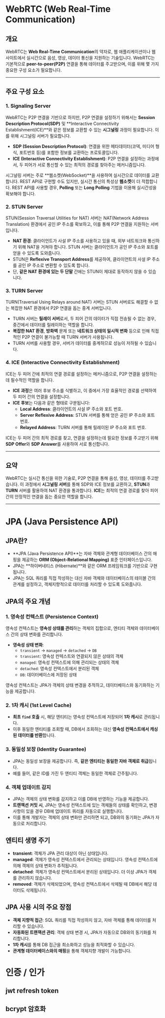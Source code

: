 
# WebRTC (Web Real-Time Communication)

## 개요

WebRTC는 **Web Real-Time Communication**의 약자로, 웹 애플리케이션이나 웹 사이트에서 실시간으로 음성, 영상, 데이터 통신을 지원하는 기술입니다. WebRTC는 기본적으로 **peer-to-peer(P2P)** 연결을 통해 데이터를 주고받으며, 이를 위해 몇 가지 중요한 구성 요소가 필요합니다.

---

## 주요 구성 요소

### 1. **Signaling Server**
WebRTC는 P2P 연결을 기반으로 하지만, P2P 연결을 설정하기 위해서는 **Session Description Protocol(SDP)** 및 **Interactive Connectivity Establishment(ICE)**와 같은 정보를 교환할 수 있는 **시그널링** 과정이 필요합니다. 이를 위해 시그널링 서버가 필요합니다.

- **SDP (Session Description Protocol)**: 연결을 위한 메타데이터(코덱, 미디어 형식, 포트번호 등)를 포함한 정보를 교환하는 프로토콜입니다.
- **ICE (Interactive Connectivity Establishment)**: P2P 연결을 설정하는 과정에서, 두 피어가 서로 통신할 수 있는 최적의 경로를 찾아주는 메커니즘입니다.

시그널링 서버는 주로 **웹소켓(WebSocket)**을 사용하여 실시간으로 데이터를 교환합니다. REST API로 구현할 수도 있지만, 실시간 통신의 특성상 **웹소켓**이 더 적합합니다. REST API를 사용할 경우, **Polling** 또는 **Long Polling** 기법을 이용해 실시간성을 확보해야 합니다.

### 2. **STUN Server**
STUN(Session Traversal Utilities for NAT) 서버는 NAT(Network Address Translation) 환경에서 공인 IP 주소를 확보하고, 이를 통해 P2P 연결을 지원하는 서버입니다.

- **NAT 환경**: 클라이언트가 사설 IP 주소를 사용하고 있을 때, 외부 네트워크와 통신하기 위해 NAT을 거쳐야 합니다. STUN 서버는 클라이언트가 공인 IP 주소와 포트를 얻을 수 있도록 도와줍니다.
- STUN은 **Reflexive Transport Address**를 제공하여, 클라이언트의 사설 IP 주소를 공인 IP 주소로 변환할 수 있도록 합니다.
- 단, **같은 NAT 환경에 있는 두 단말** 간에는 STUN이 제대로 동작하지 않을 수 있습니다.

### 3. **TURN Server**
TURN(Traversal Using Relays around NAT) 서버는 STUN 서버로도 해결할 수 없는 복잡한 NAT 환경에서 P2P 연결을 돕는 중계 서버입니다.

- TURN 서버는 **릴레이 서버**로서, 두 피어 간의 데이터가 직접 전송될 수 없는 경우, 중간에서 데이터를 릴레이하는 역할을 합니다.
- **복잡한 NAT 환경**, **방화벽** 문제 또는 **네트워크 상태의 일시적 변화** 등으로 인해 직접적인 P2P 연결이 불가능할 때 TURN 서버가 사용됩니다.
- TURN 서버를 사용할 경우, 서버가 데이터를 중계하므로 성능이 저하될 수 있습니다.

### 4. **ICE (Interactive Connectivity Establishment)**
ICE는 두 피어 간에 최적의 연결 경로를 설정하는 메커니즘으로, P2P 연결을 설정하는 데 필수적인 역할을 합니다.

- **ICE 과정**은 여러 후보 주소를 식별하고, 이 중에서 가장 효율적인 경로를 선택하여 두 피어 간의 연결을 설정합니다.
- **ICE 후보**는 다음과 같은 형태로 구분됩니다:
  - **Local Address**: 클라이언트의 사설 IP 주소와 포트 번호.
  - **Server Reflexive Address**: STUN 서버를 통해 얻은 공인 IP 주소와 포트 번호.
  - **Relayed Address**: TURN 서버를 통해 릴레이된 IP 주소와 포트 번호.

ICE는 두 피어 간의 최적 경로를 찾고, 연결을 설정하는데 필요한 정보를 주고받기 위해 **SDP Offer**와 **SDP Answer**를 사용하여 서로 통신합니다.

---

## 요약
WebRTC는 실시간 통신을 위한 기술로, P2P 연결을 통해 음성, 영상, 데이터를 주고받습니다. 이 과정에서 **시그널링 서버**를 통해 SDP와 ICE 정보를 교환하고, **STUN**과 **TURN** 서버를 활용하여 NAT 환경을 통과합니다. **ICE**는 최적의 연결 경로를 찾아 피어 간의 안정적인 연결을 돕는 중요한 역할을 합니다.

---

# JPA (Java Persistence API)

## JPA란?
- **JPA (Java Persistence API)**는 자바 객체와 관계형 데이터베이스 간의 매핑을 제공하는 **ORM (Object-Relational Mapping)** 표준 인터페이스입니다.
- JPA는 **하이버네티스 (Hibernate)**와 같은 ORM 프레임워크를 기반으로 구현됩니다.
- JPA는 SQL 쿼리를 직접 작성하는 대신 자바 객체와 데이터베이스의 테이블 간의 관계를 설정하고, 객체지향적으로 데이터를 처리할 수 있도록 도와줍니다.

## JPA의 주요 개념

### 1. 영속성 컨텍스트 (Persistence Context)
영속성 컨텍스트는 **영속성 상태를 관리**하는 객체의 집합으로, 엔티티 객체와 데이터베이스 간의 상태 변화를 관리합니다.

- **영속성 상태 변화**:
  - `transient` → `managed` → `detached` → `DB`
  - `transient`: 영속성 컨텍스트와 연결되지 않은 상태의 객체
  - `managed`: 영속성 컨텍스트에 의해 관리되는 상태의 객체
  - `detached`: 영속성 컨텍스트에서 분리된 객체
  - `DB`: 데이터베이스에 저장된 상태

영속성 컨텍스트는 JPA가 객체의 상태 변경을 추적하고, 데이터베이스와 동기화하는 기능을 제공합니다.

### 2. 1차 캐시 (1st Level Cache)
- **최초 `find` 호출** 시, 해당 엔티티는 영속성 컨텍스트에 저장되어 **1차 캐시**로 관리됩니다.
- 이후 동일한 엔티티를 조회할 때, DB에서 조회하는 대신 **영속성 컨텍스트에서 캐싱된 데이터를 반환**합니다.
  
### 3. 동일성 보장 (Identity Guarantee)
- JPA는 동일성 보장을 제공합니다. 즉, **같은 엔티티는 동일한 자바 객체로 취급**됩니다.
- 예를 들어, 같은 ID를 가진 두 엔티티 객체는 동일한 객체로 간주됩니다.

### 4. 객체 업데이트 감지
- JPA는 객체의 상태 변화를 감지하고 이를 DB에 반영하는 기능을 제공합니다.
- **트랜잭션 커밋 시**, JPA는 영속성 컨텍스트에 있는 객체들의 상태를 확인하고, 변경 사항이 있을 경우 DB에 업데이트 쿼리를 자동으로 실행합니다.
- 이를 통해 개발자는 객체의 상태 변화만 관리하면 되고, DB와의 동기화는 JPA가 자동으로 처리합니다.

## 엔티티 생명 주기

- **transient**: 객체가 JPA 관리 대상이 아닌 상태입니다.
- **managed**: 객체가 영속성 컨텍스트에서 관리되는 상태입니다. 영속성 컨텍스트에 의해 객체의 상태 변화가 추적됩니다.
- **detached**: 객체가 영속성 컨텍스트에서 분리된 상태입니다. 더 이상 JPA가 객체를 관리하지 않습니다.
- **removed**: 객체가 삭제되었으며, 영속성 컨텍스트에서 삭제될 때 DB에서 해당 데이터도 삭제됩니다.

## JPA 사용 시의 주요 장점
- **객체 지향적 접근**: SQL 쿼리를 직접 작성하지 않고, 자바 객체를 통해 데이터를 처리할 수 있습니다.
- **자동화된 트랜잭션 관리**: 객체 상태 변경 시, JPA가 자동으로 DB와의 동기화를 처리합니다.
- **1차 캐시**를 통해 DB 접근을 최소화하고 성능을 최적화할 수 있습니다.
- **관계형 데이터베이스와의 매핑**을 통해 객체지향 개발이 가능합니다.



# 인증 / 인가
## jwt refresh token
## bcrypt 암호화